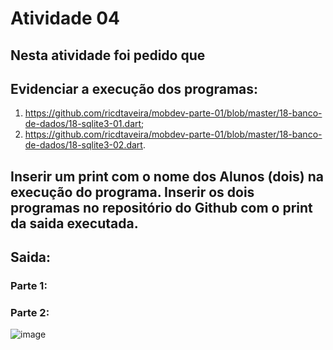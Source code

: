 # Atividade 04
## Nesta atividade foi pedido que
## Evidenciar a execução dos programas:
1) https://github.com/ricdtaveira/mobdev-parte-01/blob/master/18-banco-de-dados/18-sqlite3-01.dart;
2) https://github.com/ricdtaveira/mobdev-parte-01/blob/master/18-banco-de-dados/18-sqlite3-02.dart.
## Inserir um print com o nome dos Alunos (dois) na execução do programa. Inserir os dois programas no repositório do Github com o print da saida executada.
## Saida:
### Parte 1:
### Parte 2:
![image](https://github.com/user-attachments/assets/b87c3063-c06c-4b99-b590-38873d8fbc78)

